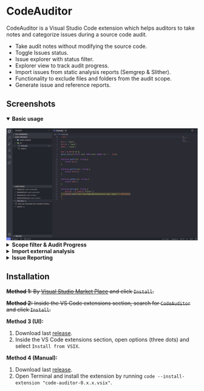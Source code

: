 # CodeAuditor

CodeAuditor is a Visual Studio Code extension which helps auditors to take notes and categorize issues during a source code audit.

* Take audit notes without modifying the source code.
* Toggle Issues status.
* Issue explorer with status filter.
* Explorer view to track audit progress.
* Import issues from static analysis reports (Semgrep & Slither).
* Functionality to exclude files and folders from the audit scope.
* Generate issue and reference reports.


## Screenshots

<details open>
<summary style="cursor: pointer"><b>Basic usage</b></summary>
</br><img alt="Usage" src="https://github.com/belane/CodeAuditor/blob/main/images/screenshots/usage.gif?raw=true">
</details>

<details>
<summary style="cursor: pointer"><b>Scope filter & Audit Progress</b></summary>
</br><img alt="Scope & Audit Progress" src="https://github.com/belane/CodeAuditor/blob/main/images/screenshots/scope_and_progress.gif?raw=true">
</details>

<details>
<summary style="cursor: pointer"><b>Import external analysis</b></summary>
</br><img alt="Import" src="https://github.com/belane/CodeAuditor/blob/main/images/screenshots/import.gif?raw=true">
</details>

<details>
<summary style="cursor: pointer"><b>Issue Reporting</b></summary>
</br><img alt="Reporting" src="https://github.com/belane/CodeAuditor/blob/main/images/screenshots/reporting.gif?raw=true">
</details>


## Installation

~~**Method 1:** By [Visual Studio Market Place](https://marketplace.visualstudio.com/items?itemName=code-auditor#overview) and click `Install`.~~

~~**Method 2:** Inside the VS Code extensions section, search for `CodeAuditor` and click `Install`.~~

**Method 3 (UI):**
1. Download last [release](https://github.com/belane/CodeAuditor/releases).
2. Inside the VS Code extensions section, open options (three dots) and select `Install from VSIX`.

**Method 4 (Manual):**
1. Download last [release](https://github.com/belane/CodeAuditor/releases).
2. Open Terminal and install the extension by running `code --install-extension "code-auditor-0.x.x.vsix"`.
